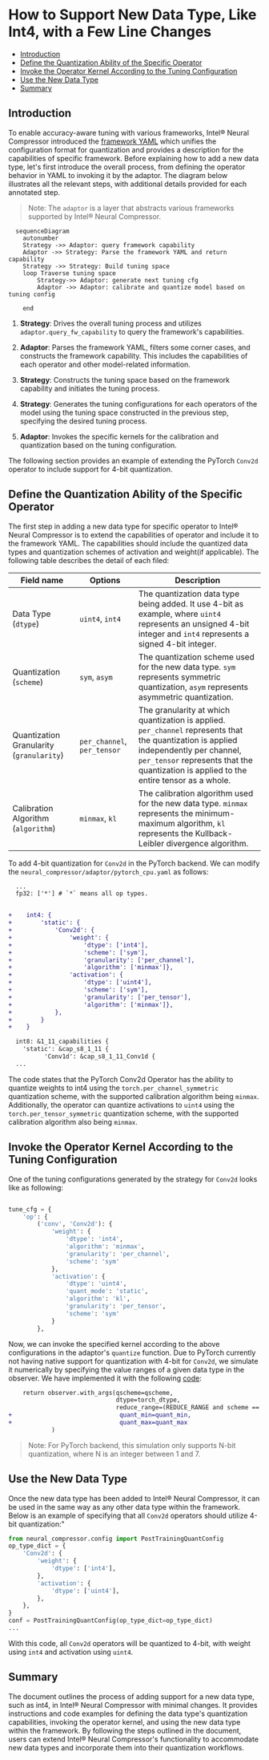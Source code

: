 

How to Support New Data Type, Like Int4, with a Few Line Changes
=======


- [Introduction](#introduction)
- [Define the Quantization Ability of the Specific Operator](#define-the-quantization-ability-of-the-specific-operator)
- [Invoke the Operator Kernel According to the Tuning Configuration](#invoke-the-operator-kernel-according-to-the-tuning-configuration)
- [Use the New Data Type](#use-the-new-data-type)
- [Summary](#summary)

## Introduction
To enable accuracy-aware tuning with various frameworks, Intel® Neural Compressor introduced the [framework YAML](./framework_yaml.md) which unifies the configuration format for quantization and provides a description for the capabilities of specific framework. Before explaining how to add a new data type, let's first introduce the overall process, from defining the operator behavior in YAML to invoking it by the adaptor. The diagram below illustrates all the relevant steps, with additional details provided for each annotated step.

> Note: The `adaptor` is a layer that abstracts various frameworks supported by Intel® Neural Compressor.



```mermaid
  sequenceDiagram
  	autonumber
    Strategy ->> Adaptor: query framework capability
    Adaptor ->> Strategy: Parse the framework YAML and return capability
    Strategy ->> Strategy: Build tuning space
    loop Traverse tuning space
    	Strategy->> Adaptor: generate next tuning cfg
        Adaptor ->> Adaptor: calibrate and quantize model based on tuning config

    end
```
1. **Strategy**: Drives the overall tuning process and utilizes `adaptor.query_fw_capability` to query the framework's capabilities.

2. **Adaptor**: Parses the framework YAML, filters some corner cases, and constructs the framework capability. This includes the capabilities of each operator and other model-related information.

3. **Strategy**: Constructs the tuning space based on the framework capability and initiates the tuning process.

4. **Strategy**: Generates the tuning configurations for each operators of the model using the tuning space constructed in the previous step, specifying the desired tuning process.

5. **Adaptor**: Invokes the specific kernels for the calibration and quantization based on the tuning configuration.


The following section provides an example of extending the PyTorch `Conv2d` operator to include support for 4-bit quantization.

## Define the Quantization Ability of the Specific Operator

The first step in adding a new data type for specific operator to Intel® Neural Compressor is to extend the capabilities of operator and include it to the framework YAML.
The capabilities should include the quantized data types and quantization schemes of activation and weight(if applicable). The following table describes the detail of each filed:


| Field name | Options | Description |
| -----------|---------------|------------
| Data Type (`dtype`) | `uint4`, `int4` | The quantization data type being added. It use 4-bit as example, where `uint4` represents an unsigned 4-bit integer and `int4` represents a signed 4-bit integer.|
| Quantization (`scheme`) | `sym`, `asym`| The quantization scheme used for the new data type. `sym` represents symmetric quantization, `asym` represents asymmetric quantization.|
| Quantization Granularity (`granularity`)| `per_channel`, `per_tensor`| The granularity at which quantization is applied. `per_channel` represents that the quantization is applied independently per channel, `per_tensor` represents that the quantization is applied to the entire tensor as a whole. |
| Calibration Algorithm (`algorithm`)| `minmax`, `kl`| 	The calibration algorithm used for the new data type. `minmax` represents the minimum-maximum algorithm, `kl` represents the Kullback-Leibler divergence algorithm. |


To add  4-bit quantization for `Conv2d` in the PyTorch backend. We can modify the `neural_compressor/adaptor/pytorch_cpu.yaml` as follows:

```diff
  ...
  fp32: ['*'] # `*` means all op types.


+    int4: {
+        'static': {
+            'Conv2d': {
+                'weight': {
+                    'dtype': ['int4'],
+                    'scheme': ['sym'],
+                    'granularity': ['per_channel'],
+                    'algorithm': ['minmax']},
+                'activation': {
+                    'dtype': ['uint4'],
+                    'scheme': ['sym'],
+                    'granularity': ['per_tensor'],
+                    'algorithm': ['minmax']},
+            },
+        }
+    }

  int8: &1_11_capabilities {
    'static': &cap_s8_1_11 {
          'Conv1d': &cap_s8_1_11_Conv1d {
  ...

```
The code states that the PyTorch Conv2d Operator has the ability to quantize weights to int4 using the `torch.per_channel_symmetric` quantization scheme, with the supported calibration algorithm being `minmax`. Additionally, the operator can quantize activations to `uint4` using the `torch.per_tensor_symmetric` quantization scheme, with the supported calibration algorithm also being `minmax`.


## Invoke the Operator Kernel According to the Tuning Configuration

One of the tuning configurations generated by the strategy for `Conv2d` looks like as following:

```python

tune_cfg = {
    'op': {
        ('conv', 'Conv2d'): {
            'weight': {
                'dtype': 'int4',
                'algorithm': 'minmax',
                'granularity': 'per_channel',
                'scheme': 'sym'
            },
            'activation': {
                'dtype': 'uint4',
                'quant_mode': 'static',
                'algorithm': 'kl',
                'granularity': 'per_tensor',
                'scheme': 'sym'
            }
        },
```
Now, we can invoke the specified kernel according to the above configurations in the adaptor's `quantize` function. Due to PyTorch currently not having native support for quantization with 4-bit for `Conv2d`, we simulate it numerically by specifying the value ranges of a given data type in the observer. We have implemented it with the following [code](https://github.com/intel/neural-compressor/blob/ad907ab2506514c862f8d79e2109e7407310ceee/neural_compressor/adaptor/pytorch.py#L497-L502):
```diff
    return observer.with_args(qscheme=qscheme,
                              dtype=torch_dtype,
                              reduce_range=(REDUCE_RANGE and scheme == 'asym'),
+                              quant_min=quant_min,
+                              quant_max=quant_max
            )

```

> Note: For PyTorch backend, this simulation only supports N-bit quantization, where N is an integer between 1 and 7.


## Use the New Data Type

Once the new data type has been added to Intel® Neural Compressor, it can be used in the same way as any other data type within the framework. Below is an example of specifying that all `Conv2d` operators should utilize 4-bit quantization:"

```python
from neural_compressor.config import PostTrainingQuantConfig
op_type_dict = {
    'Conv2d': {
        'weight': {
            'dtype': ['int4'],
        },
        'activation': {
            'dtype': ['uint4'],
        },
    },
}
conf = PostTrainingQuantConfig(op_type_dict=op_type_dict)
...

```

With this code, all `Conv2d` operators will be quantized to 4-bit, with weight using `int4` and activation using `uint4`.

## Summary
The document outlines the process of adding support for a new data type, such as int4, in Intel® Neural Compressor with minimal changes. It provides instructions and code examples for defining the data type's quantization capabilities, invoking the operator kernel, and using the new data type within the framework. By following the steps outlined in the document, users can extend Intel® Neural Compressor's functionality to accommodate new data types and incorporate them into their quantization workflows.
